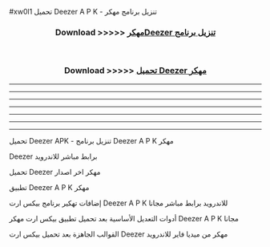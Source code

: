 #xw0l1 تحميل Deezer  A P K - تنزيل برنامج مهكر



<div align="center">
<h3>Download >>>>> <a href="https://runaway1.web.app/?sq=Deezer ">مهكرDeezer  تنزيل برنامج</a></h3><br>

<h3>Download >>>>> <a href="https://runaway1.web.app/?sq=Deezer ">تحميل Deezer  مهكر</a></h3>
</div>


----------------------------------------------------------

----------------------------------------------------------

----------------------------------------------------------

----------------------------------------------------------

----------------------------------------------------------

----------------------------------------------------------

----------------------------------------------------------

تحميل Deezer  APK - تنزيل برنامج Deezer  A P K مهكر

Deezer  برابط مباشر للاندرويد

تحميل Deezer  مهكر اخر اصدار

تطبيق Deezer  A P K مهكر

إضافات تهكير برنامج بيكس ارت Deezer  A P K للاندرويد برابط مباشر مجانا

أدوات التعديل الأساسية بعد تحميل تطبيق بيكس ارت مهكر Deezer  A P K مجانا

القوالب الجاهزة بعد تحميل بيكس ارت Deezer  مهكر من ميديا فاير للاندرويد



